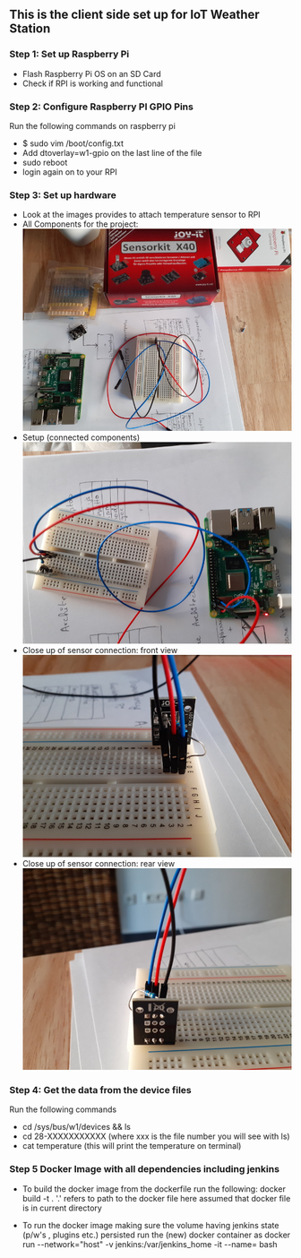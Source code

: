 ## This is the client side set up for IoT Weather Station
### Step 1: Set up Raspberry Pi
* Flash Raspberry Pi OS on an SD Card
* Check if RPI is working and functional

### Step 2: Configure Raspberry PI GPIO Pins
Run the following commands on raspberry pi
* $ sudo vim /boot/config.txt
* Add dtoverlay=w1-gpio on the last line of the file
* sudo reboot
* login again on to your RPI

### Step 3: Set up hardware
* Look at the images provides to attach temperature sensor to RPI 
* All Components for the project: 
![](Images/setup1.jpg)
* Setup  (connected components)
![](Images/setup2.jpg)
* Close up of sensor connection: front view
![](Images/setup3.jpg)
* Close up of sensor connection: rear view
![](Images/setup4.jpg)

### Step 4: Get the data from the device files
Run the following commands
* cd /sys/bus/w1/devices && ls
* cd 28-XXXXXXXXXXX (where xxx is the file number you will see with ls)
* cat temperature (this will print the temperature on terminal)

### Step 5 Docker Image with all dependencies including jenkins
* To build the docker image from the dockerfile run the following:
	docker build -t <name-of-image> . 
  '.' refers to path to the docker file here assumed that docker file is in current directory

* To run the docker image making sure the volume having jenkins state (p/w's , plugins etc.)
  persisted run the (new) docker container as
	docker run --network="host" -v jenkins:/var/jenkins_home -it --name=<name-of-container> <name-of-image> bash


